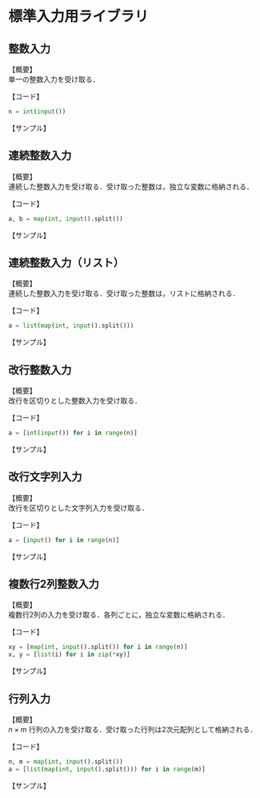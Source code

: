 # 標準入力用ライブラリ

## 整数入力

【概要】  
単一の整数入力を受け取る．

【コード】

```python
n = int(input())
```

【サンプル】

## 連続整数入力

【概要】  
連続した整数入力を受け取る．受け取った整数は，独立な変数に格納される．

【コード】

```python
a, b = map(int, input().split())
```

【サンプル】

## 連続整数入力（リスト）

【概要】  
連続した整数入力を受け取る．受け取った整数は，リストに格納される．

【コード】

```python
a = list(map(int, input().split()))
```

【サンプル】

## 改行整数入力

【概要】  
改行を区切りとした整数入力を受け取る．

【コード】

```python
a = [int(input()) for i in range(n)]
```

【サンプル】

## 改行文字列入力

【概要】  
改行を区切りとした文字列入力を受け取る．

【コード】

```python
a = [input() for i in range(n)]
```

【サンプル】

## 複数行2列整数入力

【概要】  
複数行2列の入力を受け取る．各列ごとに，独立な変数に格納される．

【コード】

```python
xy = [map(int, input().split()) for i in range(n)]
x, y = [list(i) for i in zip(*xy)]
```

【サンプル】

## 行列入力

【概要】  
$n\times m$ 行列の入力を受け取る．受け取った行列は2次元配列として格納される．

【コード】

```python
n, m = map(int, input().split())
a = [list(map(int, input().split())) for i in range(m)]
```

【サンプル】
